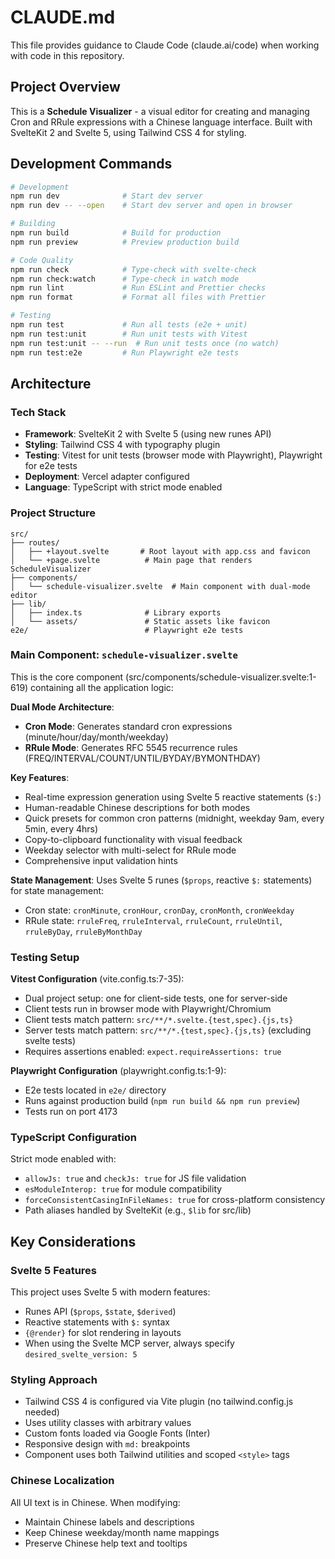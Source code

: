 # CLAUDE.md

This file provides guidance to Claude Code (claude.ai/code) when working with code in this repository.

## Project Overview

This is a **Schedule Visualizer** - a visual editor for creating and managing Cron and RRule expressions with a Chinese language interface. Built with SvelteKit 2 and Svelte 5, using Tailwind CSS 4 for styling.

## Development Commands

```bash
# Development
npm run dev              # Start dev server
npm run dev -- --open    # Start dev server and open in browser

# Building
npm run build            # Build for production
npm run preview          # Preview production build

# Code Quality
npm run check            # Type-check with svelte-check
npm run check:watch      # Type-check in watch mode
npm run lint             # Run ESLint and Prettier checks
npm run format           # Format all files with Prettier

# Testing
npm run test             # Run all tests (e2e + unit)
npm run test:unit        # Run unit tests with Vitest
npm run test:unit -- --run  # Run unit tests once (no watch)
npm run test:e2e         # Run Playwright e2e tests
```

## Architecture

### Tech Stack
- **Framework**: SvelteKit 2 with Svelte 5 (using new runes API)
- **Styling**: Tailwind CSS 4 with typography plugin
- **Testing**: Vitest for unit tests (browser mode with Playwright), Playwright for e2e tests
- **Deployment**: Vercel adapter configured
- **Language**: TypeScript with strict mode enabled

### Project Structure
```
src/
├── routes/
│   ├── +layout.svelte       # Root layout with app.css and favicon
│   └── +page.svelte          # Main page that renders ScheduleVisualizer
├── components/
│   └── schedule-visualizer.svelte  # Main component with dual-mode editor
├── lib/
│   ├── index.ts              # Library exports
│   └── assets/               # Static assets like favicon
e2e/                          # Playwright e2e tests
```

### Main Component: `schedule-visualizer.svelte`

This is the core component (src/components/schedule-visualizer.svelte:1-619) containing all the application logic:

**Dual Mode Architecture**:
- **Cron Mode**: Generates standard cron expressions (minute/hour/day/month/weekday)
- **RRule Mode**: Generates RFC 5545 recurrence rules (FREQ/INTERVAL/COUNT/UNTIL/BYDAY/BYMONTHDAY)

**Key Features**:
- Real-time expression generation using Svelte 5 reactive statements (`$:`)
- Human-readable Chinese descriptions for both modes
- Quick presets for common cron patterns (midnight, weekday 9am, every 5min, every 4hrs)
- Copy-to-clipboard functionality with visual feedback
- Weekday selector with multi-select for RRule mode
- Comprehensive input validation hints

**State Management**:
Uses Svelte 5 runes (`$props`, reactive `$:` statements) for state management:
- Cron state: `cronMinute`, `cronHour`, `cronDay`, `cronMonth`, `cronWeekday`
- RRule state: `rruleFreq`, `rruleInterval`, `rruleCount`, `rruleUntil`, `rruleByDay`, `rruleByMonthDay`

### Testing Setup

**Vitest Configuration** (vite.config.ts:7-35):
- Dual project setup: one for client-side tests, one for server-side
- Client tests run in browser mode with Playwright/Chromium
- Client tests match pattern: `src/**/*.svelte.{test,spec}.{js,ts}`
- Server tests match pattern: `src/**/*.{test,spec}.{js,ts}` (excluding svelte tests)
- Requires assertions enabled: `expect.requireAssertions: true`

**Playwright Configuration** (playwright.config.ts:1-9):
- E2e tests located in `e2e/` directory
- Runs against production build (`npm run build && npm run preview`)
- Tests run on port 4173

### TypeScript Configuration

Strict mode enabled with:
- `allowJs: true` and `checkJs: true` for JS file validation
- `esModuleInterop: true` for module compatibility
- `forceConsistentCasingInFileNames: true` for cross-platform consistency
- Path aliases handled by SvelteKit (e.g., `$lib` for src/lib)

## Key Considerations

### Svelte 5 Features
This project uses Svelte 5 with modern features:
- Runes API (`$props`, `$state`, `$derived`)
- Reactive statements with `$:` syntax
- `{@render}` for slot rendering in layouts
- When using the Svelte MCP server, always specify `desired_svelte_version: 5`

### Styling Approach
- Tailwind CSS 4 is configured via Vite plugin (no tailwind.config.js needed)
- Uses utility classes with arbitrary values
- Custom fonts loaded via Google Fonts (Inter)
- Responsive design with `md:` breakpoints
- Component uses both Tailwind utilities and scoped `<style>` tags

### Chinese Localization
All UI text is in Chinese. When modifying:
- Maintain Chinese labels and descriptions
- Keep Chinese weekday/month name mappings
- Preserve Chinese help text and tooltips
